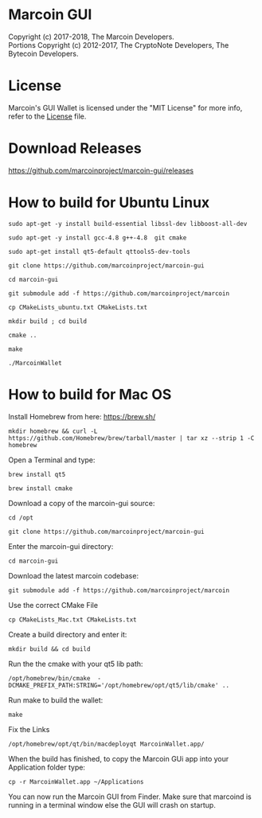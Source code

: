 # Marcoin GUI

Copyright (c) 2017-2018, The Marcoin Developers.   
Portions Copyright (c) 2012-2017, The CryptoNote Developers, The Bytecoin Developers.

# License

Marcoin's GUI Wallet is licensed under the "MIT License" for more info, refer to the [License](LICENSE) file.

# Download Releases
https://github.com/marcoinproject/marcoin-gui/releases


# How to build for Ubuntu Linux

```sudo apt-get -y install build-essential libssl-dev libboost-all-dev```

```sudo apt-get -y install gcc-4.8 g++-4.8  git cmake```

```sudo apt-get install qt5-default qttools5-dev-tools```


```git clone https://github.com/marcoinproject/marcoin-gui```

```cd marcoin-gui```

```git submodule add -f https://github.com/marcoinproject/marcoin```

```cp CMakeLists_ubuntu.txt CMakeLists.txt```

```mkdir build ; cd build```

```cmake ..```

```make```

```./MarcoinWallet```



# How to build for Mac OS 

Install Homebrew from here: https://brew.sh/

```mkdir homebrew && curl -L https://github.com/Homebrew/brew/tarball/master | tar xz --strip 1 -C homebrew```

Open a Terminal and type: 

```brew install qt5```

```brew install cmake```

Download a copy of the marcoin-gui source:

```cd /opt```

```git clone https://github.com/marcoinproject/marcoin-gui```

Enter the marcoin-gui directory:

```cd marcoin-gui```

Download the latest marcoin codebase:

```git submodule add -f https://github.com/marcoinproject/marcoin```

Use the correct CMake File

```cp CMakeLists_Mac.txt CMakeLists.txt```

Create a build directory and enter it:

```mkdir build && cd build```

Run the the cmake with your qt5 lib path:

```/opt/homebrew/bin/cmake  -DCMAKE_PREFIX_PATH:STRING='/opt/homebrew/opt/qt5/lib/cmake' ..```

Run make to build the wallet:

```make```

Fix the Links

```/opt/homebrew/opt/qt/bin/macdeployqt MarcoinWallet.app/```


When the build has finished, to copy the Marcoin GUi app into your Application folder type:

```cp -r MarcoinWallet.app ~/Applications```

You can now run the Marcoin GUI from Finder. Make sure that marcoind is running in a terminal window else the GUI will crash on startup.
